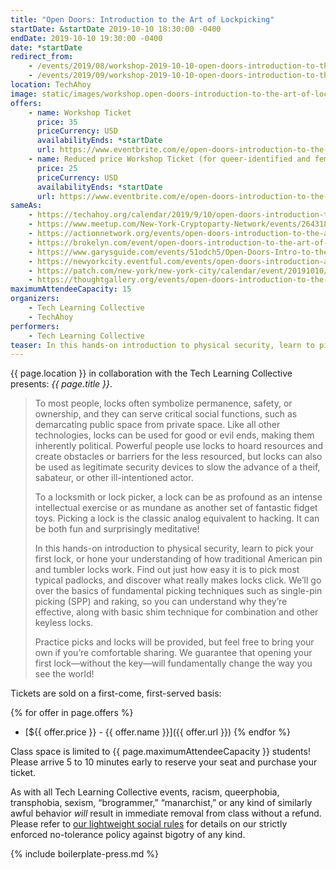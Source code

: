 ```yaml
---
title: "Open Doors: Introduction to the Art of Lockpicking"
startDate: &startDate 2019-10-10 18:30:00 -0400
endDate: 2019-10-10 19:30:00 -0400
date: *startDate
redirect_from:
    - /events/2019/08/workshop-2019-10-10-open-doors-introduction-to-the-art-of-lockpicking
    - /events/2019/09/workshop-2019-10-10-open-doors-introduction-to-the-art-of-lockpicking
location: TechAhoy
image: static/images/workshop.open-doors-introduction-to-the-art-of-lockpicking.rectangle.png
offers:
    - name: Workshop Ticket
      price: 35
      priceCurrency: USD
      availabilityEnds: *startDate
      url: https://www.eventbrite.com/e/open-doors-introduction-to-the-art-of-lockpicking-tickets-70646763371
    - name: Reduced price Workshop Ticket (for queer-identified and femme people)
      price: 25
      priceCurrency: USD
      availabilityEnds: *startDate
      url: https://www.eventbrite.com/e/open-doors-introduction-to-the-art-of-lockpicking-tickets-70646763371
sameAs:
    - https://techahoy.org/calendar/2019/9/10/open-doors-introduction-to-the-art-of-lockpicking
    - https://www.meetup.com/New-York-Cryptoparty-Network/events/264318595/
    - https://actionnetwork.org/events/open-doors-introduction-to-the-art-of-lockpicking
    - https://brokelyn.com/event/open-doors-introduction-to-the-art-of-lockpicking/
    - https://www.garysguide.com/events/51odch5/Open-Doors-Intro-to-the-Art-of-Lockpicking
    - https://newyorkcity.eventful.com/events/open-doors-introduction-art-lockpicking-/E0-001-131215660-2
    - https://patch.com/new-york/new-york-city/calendar/event/20191010/660841/open-doors-introduction-to-the-art-of-lockpicking
    - https://thoughtgallery.org/events/open-doors-introduction-to-the-art-of-lockpicking/
maximumAttendeeCapacity: 15
organizers:
    - Tech Learning Collective
    - TechAhoy
performers:
    - Tech Learning Collective
teaser: In this hands-on introduction to physical security, learn to pick your first lock, or hone your understanding of how traditional American pin and tumbler locks work. Find out just how easy it is to pick most typical padlocks, and discover what really makes locks click. We&rsquo;ll go over the basics of fundamental picking techniques such as single-pin picking (SPP) and raking, so you can understand why they&rsquo;re effective, along with basic shim technique for combination and other keyless locks.
---
```


{{ page.location }} in collaboration with the Tech Learning Collective presents: *{{ page.title }}*.

> To most people, locks often symbolize permanence, safety, or ownership, and they can serve critical social functions, such as demarcating public space from private space. Like all other technologies, locks can be used for good or evil ends, making them inherently political. Powerful people use locks to hoard resources and create obstacles or barriers for the less resourced, but locks can also be used as legitimate security devices to slow the advance of a theif, sabateur, or other ill-intentioned actor.
>
> To a locksmith or lock picker, a lock can be as profound as an intense intellectual exercise or as mundane as another set of fantastic fidget toys. Picking a lock is the classic analog equivalent to hacking. It can be both fun and surprisingly meditative!
>
> In this hands-on introduction to physical security, learn to pick your first lock, or hone your understanding of how traditional American pin and tumbler locks work. Find out just how easy it is to pick most typical padlocks, and discover what really makes locks click. We’ll go over the basics of fundamental picking techniques such as single-pin picking (SPP) and raking, so you can understand why they’re effective, along with basic shim technique for combination and other keyless locks.
>
> Practice picks and locks will be provided, but feel free to bring your own if you’re comfortable sharing. We guarantee that opening your first lock—without the key—will fundamentally change the way you see the world!

Tickets are sold on a first-come, first-served basis:

{% for offer in page.offers %}
* [${{ offer.price }} - {{ offer.name }}]({{ offer.url }})
{% endfor %}

Class space is limited to {{ page.maximumAttendeeCapacity }} students! Please arrive 5 to 10 minutes early to reserve your seat and purchase your ticket.

As with all Tech Learning Collective events, racism, queerphobia, transphobia, sexism, &ldquo;brogrammer,&rdquo; &ldquo;manarchist,&rdquo; or any kind of similarly awful behavior *will* result in immediate removal from class without a refund. Please refer to [our lightweight social rules](https://github.com/AnarchoTechNYC/meta/wiki/Social-rules) for details on our strictly enforced no-tolerance policy against bigotry of any kind.

{% include boilerplate-press.md %}
